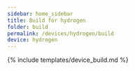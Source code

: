 ```yaml
---
sidebar: home_sidebar
title: Build for hydrogen
folder: build
permalink: /devices/hydrogen/build
device: hydrogen
---
```

{% include templates/device_build.md %}
